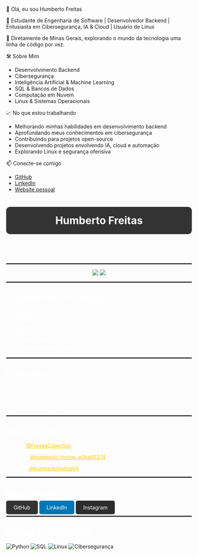 👋 Olá, eu sou Humberto Freitas  

🚀 Estudante de Engenharia de Software | Desenvolvedor Backend | Entusiasta em Cibersegurança, IA & Cloud | Usuário de Linux  

📍 Diretamente de Minas Gerais, explorando o mundo da tecnologia uma linha de código por vez.  

 🛠️ Sobre Mim  

- Desenvolvimento Backend
- Cibersegurança
- Inteligência Artificial & Machine Learning
- SQL & Bancos de Dados
- Computação em Nuvem
- Linux & Sistemas Operacionais

 📈 No que estou trabalhando  

- Melhorando minhas habilidades em desenvolvimento backend 
- Aprofundando meus conhecimentos em cibersegurança
- Contribuindo para projetos open-source  
- Desenvolvendo projetos envolvendo IA, cloud e automação 
- Explorando Linux e segurança ofensiva

 📫 Conecte-se comigo  

- [GitHub](https://github.com/FreitasCyberSec)  
- [LinkedIn](https://www.linkedin.com/in/humberto-freitas-a0ba95274/)  
- [Website pessoal](https://www.instagram.com/humbertofreitasbh/)  

<h1 align="center" style="color: #ffffff; background-color: #333333; padding: 20px; border-radius: 10px;">Humberto Freitas</h1>
<p align="center" style="font-size: 18px; color: #ffffff;">Software Engineer | Backend Developer | Cybersecurity Enthusiast | Python, SQL, Linux</p>

<hr style="border: 1px solid #444444;"/>

<!-- GitHub Stats -->
<div align="center">
  <img src="https://github-readme-stats.vercel.app/api?username=FreitasCyberSec&show_icons=true&hide_title=true&count_private=true&hide=prs&theme=dark&hide_border=true" />
  <img src="https://github-readme-streak-stats.herokuapp.com/?user=FreitasCyberSec&theme=dark&hide_border=true" />
</div>

<hr style="border: 1px solid #444444;"/>

<!-- Linguagens e Tecnologias -->
<h2 style="color: #ffffff;">Linguagens e Tecnologias</h2>
<ul style="color: #ffffff;">
  <li>🐍 <strong>Python</strong></li>
  <li>☁️ <strong>SQL</strong></li>
  <li>🦾 <strong>Cibersegurança</strong></li>
  <li>🔐 <strong>Linux</strong></li>
  <li>🌐 <strong>JavaScript</strong></li>
  <li>📊 <strong>Inteligência Artificial</strong></li>
</ul>

<hr style="border: 1px solid #444444;"/>

<!-- Estatísticas -->
<h2 style="color: #ffffff;">Estatísticas</h2>
<p style="color: #ffffff;">Quantidade de commits: ![Commits](https://github-readme-stats.vercel.app/api?username=FreitasCyberSec&count_private=true&theme=dark&hide_border=true&show_icons=true)</p>

<hr style="border: 1px solid #444444;"/>

<!-- Links de Contato -->
<h2 style="color: #ffffff;">Meus Contatos</h2>
<p style="color: #ffffff;">GitHub: <a href="https://github.com/FreitasCyberSec" style="color: #ffcc00;">@FreitasCyberSec</a></p>
<p style="color: #ffffff;">LinkedIn: <a href="https://www.linkedin.com/in/humberto-freitas-a0ba95274/" style="color: #ffcc00;">@humberto-freitas-a0ba95274</a></p>
<p style="color: #ffffff;">Website: <a href="https://www.instagram.com/humbertofreitasbh/" style="color: #ffcc00;">@humbertofreitasbh</a></p>

<hr style="border: 1px solid #444444;"/>

<!-- Botões -->
<h2 style="color: #ffffff;">Redes Sociais</h2>
<p>
  <a href="https://github.com/FreitasCyberSec" style="background-color: #333333; color: white; padding: 10px 20px; border-radius: 5px; text-decoration: none;">GitHub</a>
  <a href="https://www.linkedin.com/in/humberto-freitas-a0ba95274/" style="background-color: #0077b5; color: white; padding: 10px 20px; border-radius: 5px; text-decoration: none;">LinkedIn</a>
  <a href="https://www.instagram.com/humbertofreitasbh/" style="background-color: #2d2d2d; color: white; padding: 10px 20px; border-radius: 5px; text-decoration: none;">Instagram</a>
</p>

<hr style="border: 1px solid #444444;"/>

<!-- Badges -->
<h2 style="color: #ffffff;">Badges de Habilidades</h2>
<p>
  <img src="https://img.shields.io/badge/Python-3776AB?style=for-the-badge&logo=python&logoColor=white" alt="Python"/>
  <img src="https://img.shields.io/badge/SQL-4479A1?style=for-the-badge&logo=postgresql&logoColor=white" alt="SQL"/>
  <img src="https://img.shields.io/badge/Linux-FCC624?style=for-the-badge&logo=linux&logoColor=black" alt="Linux"/>
  <img src="https://img.shields.io/badge/Cybersecurity-2B2D3C?style=for-the-badge&logo=firewall&logoColor=white" alt="Cibersegurança"/>
</p>